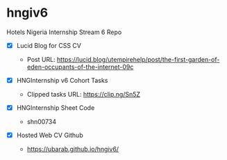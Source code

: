 # hngiv6
Hotels Nigeria Internship Stream 6 Repo

- [x] Lucid Blog for CSS CV
	- Post URL: https://lucid.blog/utempirehelp/post/the-first-garden-of-eden-occupants-of-the-internet-09c


- [x] HNGInternship v6 Cohort Tasks
	- Clipped tasks URL: https://clip.ng/Sn5Z

- [x] HNGInternship Sheet Code
	- shn00734
	
- [x] Hosted Web CV Github
	- https://ubarab.github.io/hngiv6/
	
